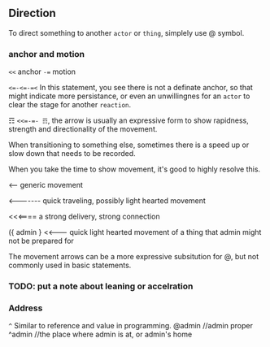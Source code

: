 ## Direction
To direct something to another `actor` or `thing`, simplely use @ symbol.

### anchor and motion
`<<` anchor
`-=` motion

`<=-<=-=<` In this statement, you see there is not a definate anchor, so that might indicate more persistance, or even an unwillingnes for an `actor` to clear the stage for another `reaction`.

☶ `<<=-=- ☶`, the arrow is usually an expressive form to show rapidness, strength and directionality of the movement.

When transitioning to something else, sometimes there is a speed up or slow down that needs to be recorded.

When you take the time to show movement, it's good to highly resolve this.

<-- generic movement

<------- quick traveling, possibly light hearted movement

<<<==== a strong delivery, strong connection

({ admin } <<--- quick light hearted movement of a thing that admin might not be prepared for

The movement arrows can be a more expressive subsitution for @, but not commonly used in basic statements.

### TODO: put a note about leaning or accelration

### Address
`^` Similar to reference and value in programming.
@admin //admin proper
^admin //the place where admin is at, or admin's home